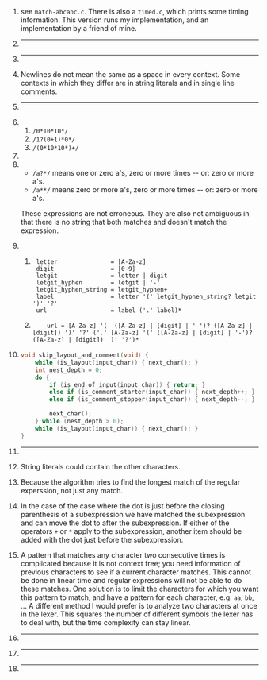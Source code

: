 
1. see `match-abcabc.c`. There is also a `timed.c`, which prints some timing information. This version runs my implementation, and an implementation by a friend of mine.
2. ---
3. ---
4. Newlines do not mean the same as a space in every context. Some contexts in which they differ are in string literals and in single line comments.
5. ---
6. 
    1. `/0*10*10*/`
    2. `/1?(0+1)*0*/`
    3. `/(0*10*10*)+/`
7. 
8. 
    * `/a?*/` means one or zero a's, zero or more times -- or: zero or more a's.
    * `/a**/` means zero or more a's, zero or more times -- or: zero or more a's.

    These expressions are not erroneous. They are also not ambiguous in that there is no string that both matches and doesn't match the expression.
9. 
    1. 
            letter               = [A-Za-z]
            digit                = [0-9]
            letgit               = letter | digit
            letgit_hyphen        = letgit | '-'
            letgit_hyphen_string = letgit_hyphen+
            label                = letter '(' letgit_hyphen_string? letgit ')' '?'
            url                  = label ('.' label)*

    2. 
        ```
            url = [A-Za-z] '(' ([A-Za-z] | [digit] | '-')? ([A-Za-z] | [digit]) ')' '?' ('.' [A-Za-z] '(' ([A-Za-z] | [digit] | '-')? ([A-Za-z] | [digit]) ')' '?')*
        ```
        
10. 
    ``` c
    void skip_layout_and_comment(void) {
        while (is_layout(input_char)) { next_char(); }
        int nest_depth = 0;
        do {
            if (is_end_of_input(input_char)) { return; }
            else if (is_comment_starter(input_char)) { next_depth++; }
            else if (is_comment_stopper(input_char)) { next_depth--; }

            next_char();
        } while (nest_depth > 0);
        while (is_layout(input_char)) { next_char(); }
    }
    ```
11. ---
12. String literals could contain the other characters.
13. Because the algorithm tries to find the longest match of the regular experssion, not just any match.
14. In the case of the case where the dot is just before the closing parenthesis of a subexpression we have matched the subexpression and can move the dot to after the subexpression. If either of the operators `+` or `*` apply to the subexpression, another item should be added with the dot just before the subexpression.
15. A pattern that matches any character two consecutive times is complicated because it is not context free; you need information of previous characters to see if a current character matches. This cannot be done in linear time and regular expressions will not be able to do these matches. One solution is to limit the characters for which you want this pattern to match, and have a pattern for each character, e.g: `aa`, `bb`, ... A different method I would prefer is to analyze two characters at once in the lexer. This squares the number of different symbols the lexer has to deal with, but the time complexity can stay linear.
16. ---
17. ---
18. ---
